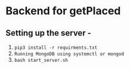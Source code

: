 # Backend for getPlaced
## Setting up the server - 
1. `pip3 install -r requirments.txt`
2. `Running MongoDB using systemctl or mongod`
3. `bash start_server.sh`